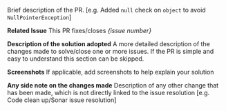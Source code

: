 Brief description of the PR.
[e.g. Added `null` check on `object` to avoid `NullPointerException`]

**Related Issue**
This PR fixes/closes _{issue number}_

**Description of the solution adopted**
A more detailed description of the changes made to solve/close one or more issues.
If the PR is simple and easy to understand this section can be skipped.

**Screenshots**
If applicable, add screenshots to help explain your solution

**Any side note on the changes made**
Description of any other change that has been made, which is not directly linked to the issue resolution
[e.g. Code clean up/Sonar issue resolution]
